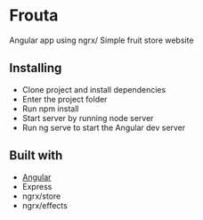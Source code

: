 # Frouta
Angular app using ngrx/ Simple fruit store website

## Installing ##
- Clone project and install dependencies
- Enter the project folder
- Run npm install
- Start server by running node server
- Run ng serve to start the Angular dev server

## Built with ##
- [Angular](https://angular.io/)
- Express
- ngrx/store
- ngrx/effects
